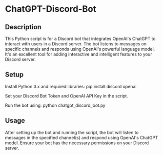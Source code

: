 # ChatGPT-Discord-Bot

## Description

This Python script is for a Discord bot that integrates OpenAI's ChatGPT to interact with users in a Discord server. The bot listens to messages on specific channels and responds using OpenAI's powerful language model. It's an excellent tool for adding interactive and intelligent features to your Discord server.

## Setup

Install Python 3.x and required libraries:
pip install discord openai

Set your Discord Bot Token and OpenAI API Key in the script.

Run the bot using:
python chatgpt_discord_bot.py

## Usage

After setting up the bot and running the script, the bot will listen to messages in the specified channel(s) and respond using OpenAI's ChatGPT model. Ensure your bot has the necessary permissions on your Discord server.
